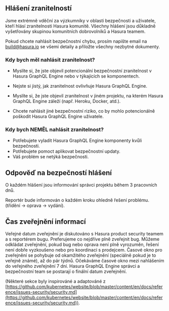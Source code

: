 ## Hlášení zranitelností

Jsme extrémně vděční za výzkumníky v oblasti bezpečnosti a uživatele, kteří hlásí zranitelnosti Hasura komunitě. Všechny hlášení jsou důkladně vyšetřovány skupinou komunitních dobrovolníků a Hasura teamem.

Pokud chcete nahlásit bezpečnostní chybu, prosím napište email na build@hasura.io se všemi detaily a přiložte všechny nezbytné dokumenty.

### Kdy bych měl nahlásit zranitelnost?

- Myslíte si, že jste objevil potencionální bezpečnostní zranitelnost v Hasura GraphQL Engine nebo v týkajících se komponentech.
- Nejste si jistý, jak zranitelnost ovlivňuje Hasura GraphQL Engine.

- Myslíte si, že jste objevil zranitelnost v jiném projektu, na kterém Hasura GraphQL Engine záleží (např. Heroku, Docker, atd.).
- Chcete nahlásit jiné bezpečnostní riziko, co by mohlo potencionálně poškodit Hasura GraphQL Engine uživatele.

### Kdy bych NEMĚL nahlásit zranitelnost?

- Potřebujete vyladit Hasura GraphQL Engine komponenty kvůli bezpečnosti.
- Potřebujete pomoct aplikovat bezpečnostní updaty.
- Váš problém se netýká bezpečnosti.

## Odpověď na bezpečností hlášení

O každém hlášení jsou informování správci projektu během 3 pracovních dnů.

Reportér bude informován o každém kroku ohledně řešení problému. (třídění -> oprava -> vydání).

## Čas zveřejnění informací

Veřejné datum zveřejnění je diskutováno s Hasura product security teamem a s reportérem bugu. Preferujeme co nejdříve plně zveřejnit bug. Můžeme odkládat zveřejnění, pokud bug nebo oprava není plně vyrozuměn, řešení není dobře vyzkoušeno nebo pro koordinaci s prodejcem. Časové okno pro zveřejnění se pohybuje od okamžitého zveřejnění (speciálně pokud je to veřejně známé), až do pár týdnů. Očekáváme časové okno mezi nahlášením do veřejného zveřejnění 7 dní.
Hasura GraphQL Engine správci a bezpečnostní team se postarají o finální datum zveřejnění.

(Některé sekce byly inspirováné a adaptováné z [https://github.com/kubernetes/website/blob/master/content/en/docs/reference/issues-security/security.md](https://github.com/kubernetes/website/blob/master/content/en/docs/reference/issues-security/security.md)).
